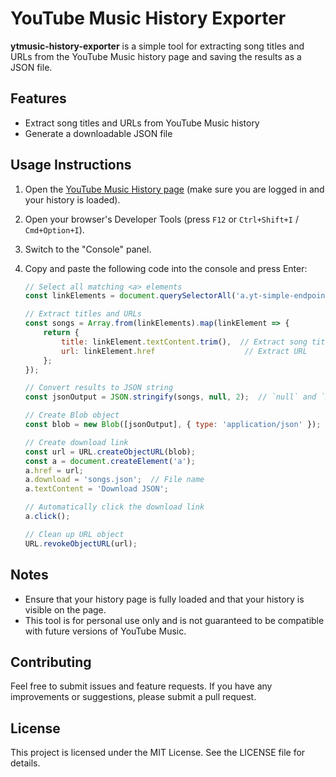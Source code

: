 # YouTube Music History Exporter

**ytmusic-history-exporter** is a simple tool for extracting song titles and URLs from the YouTube Music history page and saving the results as a JSON file.

## Features

- Extract song titles and URLs from YouTube Music history
- Generate a downloadable JSON file

## Usage Instructions

1. Open the [YouTube Music History page](https://music.youtube.com/history) (make sure you are logged in and your history is loaded).

2. Open your browser's Developer Tools (press `F12` or `Ctrl+Shift+I` / `Cmd+Option+I`).

3. Switch to the "Console" panel.

4. Copy and paste the following code into the console and press Enter:

   ```javascript
   // Select all matching <a> elements
   const linkElements = document.querySelectorAll('a.yt-simple-endpoint.style-scope.yt-formatted-string');

   // Extract titles and URLs
   const songs = Array.from(linkElements).map(linkElement => {
       return {
           title: linkElement.textContent.trim(),  // Extract song title
           url: linkElement.href                    // Extract URL
       };
   });

   // Convert results to JSON string
   const jsonOutput = JSON.stringify(songs, null, 2);  // `null` and `2` are used for formatting output for readability

   // Create Blob object
   const blob = new Blob([jsonOutput], { type: 'application/json' });

   // Create download link
   const url = URL.createObjectURL(blob);
   const a = document.createElement('a');
   a.href = url;
   a.download = 'songs.json';  // File name
   a.textContent = 'Download JSON';

   // Automatically click the download link
   a.click();

   // Clean up URL object
   URL.revokeObjectURL(url);
   ```
## Notes
- Ensure that your history page is fully loaded and that your history is visible on the page.
- This tool is for personal use only and is not guaranteed to be compatible with future versions of YouTube Music.
## Contributing
Feel free to submit issues and feature requests. If you have any improvements or suggestions, please submit a pull request.

## License
This project is licensed under the MIT License. See the LICENSE file for details.
